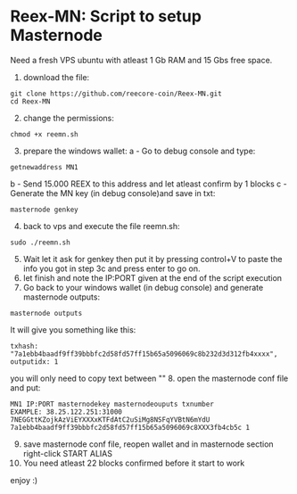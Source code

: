 # Reex-MN: Script to setup Masternode


Need a fresh VPS ubuntu with atleast 1 Gb RAM and 15 Gbs free space.
1. download the file: 
```
git clone https://github.com/reecore-coin/Reex-MN.git
cd Reex-MN
```
2. change the permissions:
```
chmod +x reemn.sh
```
3. prepare the windows wallet:
a - Go to debug console and type:
```
getnewaddress MN1
```
b - Send 15.000 REEX to this address and let atleast confirm by 1 blocks
c - Generate the MN key  (in debug console)and save in txt:
```
masternode genkey
```
4. back to vps and execute the file reemn.sh:
```
sudo ./reemn.sh
```
5. Wait let it ask for genkey then put it by pressing control+V to paste the info you got in step 3c and press enter to go on.
6. let finish and note the IP:PORT given at the end of the script execution
7. Go back to your windows wallet (in debug console) and generate masternode outputs:
```
masternode outputs
```
It will give you something like this:  
```
txhash: "7a1ebb4baadf9ff39bbbfc2d58fd57ff15b65a5096069c8b232d3d312fb4xxxx",
outputidx: 1
```
you will only need to copy text between ""
8. open the masternode conf file and put:
```
MN1 IP:PORT masternodekey masternodeouputs txnumber
EXAMPLE: 38.25.122.251:31000 7NEGGttKZojkAzViEYXXXxKTFdAtC2uSiMg8NSFqYVBtN6mYdU 7a1ebb4baadf9ff39bbbfc2d58fd57ff15b65a5096069c8XXX3fb4cb5c 1
```
9. save masternode conf file, reopen wallet and in masternode section right-click START ALIAS
10. You need atleast 22 blocks confirmed before it start to work

enjoy :)
